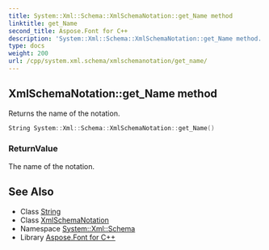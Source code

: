 ```yaml
---
title: System::Xml::Schema::XmlSchemaNotation::get_Name method
linktitle: get_Name
second_title: Aspose.Font for C++
description: 'System::Xml::Schema::XmlSchemaNotation::get_Name method. Returns the name of the notation in C++.'
type: docs
weight: 200
url: /cpp/system.xml.schema/xmlschemanotation/get_name/
---
```

## XmlSchemaNotation::get_Name method


Returns the name of the notation.

```cpp
String System::Xml::Schema::XmlSchemaNotation::get_Name()
```


### ReturnValue

The name of the notation.

## See Also

* Class [String](../../../system/string/)
* Class [XmlSchemaNotation](../)
* Namespace [System::Xml::Schema](../../)
* Library [Aspose.Font for C++](../../../)
